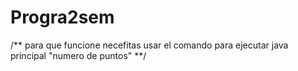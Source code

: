 # Progra2sem
/** para que funcione necefitas usar el comando para ejecutar java principal "numero de puntos" **/

